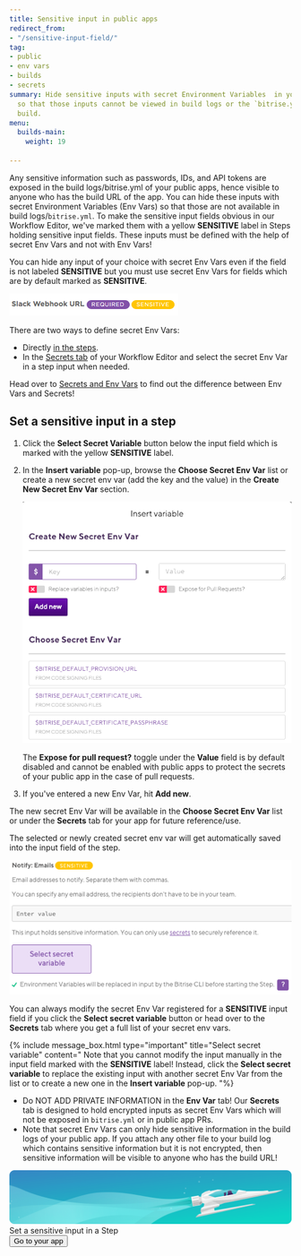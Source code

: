 ```yaml
---
title: Sensitive input in public apps
redirect_from:
- "/sensitive-input-field/"
tag:
- public
- env vars
- builds
- secrets
summary: Hide sensitive inputs with secret Environment Variables  in your public apps,
  so that those inputs cannot be viewed in build logs or the `bitrise.yml` of your
  build.
menu:
  builds-main:
    weight: 19

---
```

Any sensitive information such as passwords, IDs, and API tokens are exposed in the build logs/bitrise.yml of your public apps, hence visible to anyone who has the build URL of the app. You can hide these inputs with secret Environment Variables (Env Vars) so that those are not available in build logs/`bitrise.yml`. To make the sensitive input fields obvious in our Workflow Editor, we've marked them with a yellow **SENSITIVE** label in Steps holding sensitive input fields. These inputs must be defined with the help of secret Env Vars and not with Env Vars!

You can hide any input of your choice with secret Env Vars even if the field is not labeled **SENSITIVE** but you must use secret Env Vars for fields which are by default marked as **SENSITIVE**.

![Screenshot](/img/builds/sensitive-label.png)

There are two ways to define secret Env Vars:

* Directly [in the steps](/sensitive-input-field/#set-a-sensitive-input-in-a-step/).
* In the [Secrets tab](/builds/env-vars-secret-env-vars#about-secrets) of your Workflow Editor and select the secret Env Var in a step input when needed.

Head over to [Secrets and Env Vars](/builds/env-vars-secret-env-vars/) to find out the difference between Env Vars and Secrets!

## Set a sensitive input in a step

1. Click the **Select Secret Variable** button below the input field which is marked with the yellow **SENSITIVE** label.
2. In the **Insert variable** pop-up, browse the **Choose Secret Env Var** list or create a new secret env var (add the key and the value) in the **Create New Secret Env Var** section.

   ![](/img/insert-variable-1.png)

   The **Expose for pull request?** toggle under the **Value** field is by default disabled and cannot be enabled with public apps to protect the secrets of your public app in the case of pull requests.
3. If you've entered a new Env Var, hit **Add new**.

The new secret Env Var will be available in the **Choose Secret Env Var** list or under the **Secrets** tab for your app for future reference/use.

The selected or newly created secret env var will get automatically saved into the input field of the step.

![](/img/select-secret-variable.png)

You can always modify the secret Env Var registered for a **SENSITIVE** input field if you click the **Select secret variable** button or head over to the **Secrets** tab where you get a full list of your secret env vars.

{% include message_box.html type="important" title="Select secret variable" content=" Note that you cannot modify the input manually in the input field marked with the **SENSITIVE** label! Instead, click the **Select secret variable** to replace the existing input with another secret Env Var from the list or to create a new one in the **Insert variable** pop-up. "%}

* Do NOT ADD PRIVATE INFORMATION in the **Env Var** tab! Our **Secrets** tab is designed to hold encrypted inputs as secret Env Vars which will not be exposed in `bitrise.yml` or in public app PRs.
* Note that secret Env Vars can only hide sensitive information in the build logs of your public app. If you attach any other file to your build log which contains sensitive information but it is not encrypted, then sensitive information will be visible to anyone who has the build URL!

<div class="banner">
<img src="/assets/images/banner-bg-888x170.png" style="border: none;">
<div class="deploy-text">Set a sensitive input in a Step</div>
<a target="_blank" href="https://app.bitrise.io/dashboard/builds"><button class="button">Go to your app</button></a>
</div>
